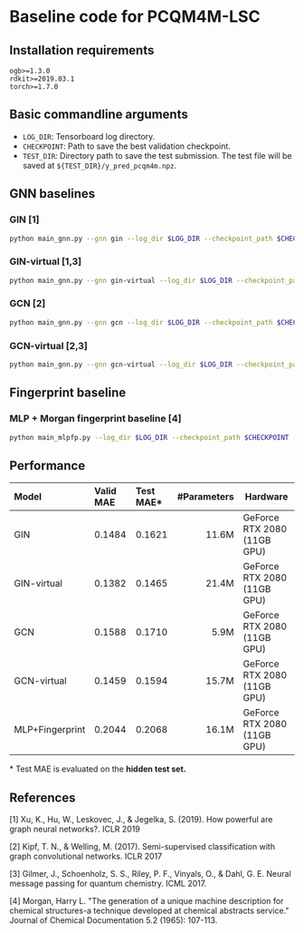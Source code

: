 # Baseline code for PCQM4M-LSC

## Installation requirements
```
ogb>=1.3.0
rdkit>=2019.03.1
torch>=1.7.0
```

## Basic commandline arguments
- `LOG_DIR`: Tensorboard log directory.
- `CHECKPOINT`: Path to save the best validation checkpoint.
- `TEST_DIR`: Directory path to save the test submission. The test file will be saved at `${TEST_DIR}/y_pred_pcqm4m.npz`.

## GNN baselines

### GIN [1]
```bash
python main_gnn.py --gnn gin --log_dir $LOG_DIR --checkpoint_path $CHECKPOINT --save_test_dir $TEST_DIR
```

### GIN-virtual [1,3]
```bash
python main_gnn.py --gnn gin-virtual --log_dir $LOG_DIR --checkpoint_path $CHECKPOINT --save_test_dir $TEST_DIR
```

### GCN [2]
```bash
python main_gnn.py --gnn gcn --log_dir $LOG_DIR --checkpoint_path $CHECKPOINT --save_test_dir $TEST_DIR
```

### GCN-virtual [2,3]
```bash
python main_gnn.py --gnn gcn-virtual --log_dir $LOG_DIR --checkpoint_path $CHECKPOINT --save_test_dir $TEST_DIR
```

## Fingerprint baseline
### MLP + Morgan fingerprint baseline [4]
```bash
python main_mlpfp.py --log_dir $LOG_DIR --checkpoint_path $CHECKPOINT --save_test_dir $TEST_DIR
```


## Performance

| Model              |Valid MAE  | Test MAE*   | \#Parameters    | Hardware |
|:------------------ |:--------------   |:---------------| --------------:|----------|
| GIN     | 0.1484 | 0.1621 | 11.6M  | GeForce RTX 2080 (11GB GPU) |
| GIN-virtual     | 0.1382 | 0.1465 | 21.4M  | GeForce RTX 2080 (11GB GPU) |
| GCN     | 0.1588 | 0.1710 | 5.9M  | GeForce RTX 2080 (11GB GPU) |
| GCN-virtual     | 0.1459 | 0.1594 | 15.7M  | GeForce RTX 2080 (11GB GPU) |
| MLP+Fingerprint     | 0.2044 | 0.2068 | 16.1M  | GeForce RTX 2080 (11GB GPU) |

\* Test MAE is evaluated on the **hidden test set.**

## References
[1] Xu, K., Hu, W., Leskovec, J., & Jegelka, S. (2019). How powerful are graph neural networks?. ICLR 2019

[2] Kipf, T. N., & Welling, M. (2017). Semi-supervised classification with graph convolutional networks. ICLR 2017

[3] Gilmer, J., Schoenholz, S. S., Riley, P. F., Vinyals, O., & Dahl, G. E. Neural message passing for quantum chemistry. ICML 2017.

[4] Morgan, Harry L. "The generation of a unique machine description for chemical structures-a technique developed at chemical abstracts service." Journal of Chemical Documentation 5.2 (1965): 107-113.